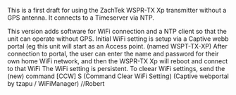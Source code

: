 This is a first draft for using the ZachTek WSPR-TX Xp transmitter without a GPS antenna. 
It connects to a Timeserver via NTP.

This version adds software for WiFi connection and a NTP client so that the unit can operate without GPS.
Initial WiFi setting is setup via a Captive webb portal (eg this unit will start as an Access point. (named WSPT-TX-XP)
After connection to portal, the user can enter the name and password for their own home WiFi network, and then the WSPR-TX Xp will reboot and connect to that WiFi
The WiFi setting is persistent. 
To cleear WiFi settings, send the (new) command [CCW] S (Command Clear WiFi Setting)
(Captive webportal by  tzapu / WiFiManager)
//Robert
